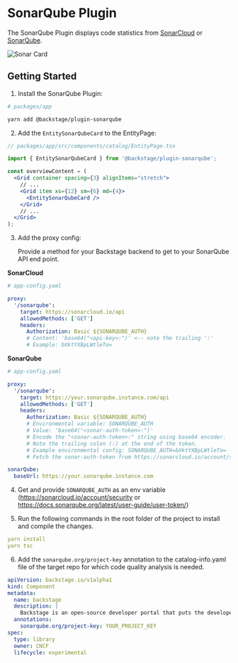 # SonarQube Plugin

The SonarQube Plugin displays code statistics from [SonarCloud](https://sonarcloud.io) or [SonarQube](https://sonarqube.com).

![Sonar Card](./docs/sonar-card.png)

## Getting Started

1. Install the SonarQube Plugin:

```bash
# packages/app

yarn add @backstage/plugin-sonarqube
```

2. Add the `EntitySonarQubeCard` to the EntityPage:

```jsx
// packages/app/src/components/catalog/EntityPage.tsx

import { EntitySonarQubeCard } from '@backstage/plugin-sonarqube';

const overviewContent = (
  <Grid container spacing={3} alignItems="stretch">
    // ...
    <Grid item xs={12} sm={6} md={4}>
      <EntitySonarQubeCard />
    </Grid>
    // ...
  </Grid>
);
```

3. Add the proxy config:

   Provide a method for your Backstage backend to get to your SonarQube API end point.

**SonarCloud**

```yaml
# app-config.yaml

proxy:
  '/sonarqube':
    target: https://sonarcloud.io/api
    allowedMethods: ['GET']
    headers:
      Authorization: Basic ${SONARQUBE_AUTH}
      # Content: 'base64("<api-key>:")' <-- note the trailing ':'
      # Example: bXktYXBpLWtleTo=
```

**SonarQube**

```yaml
# app-config.yaml

proxy:
  '/sonarqube':
    target: https://your.sonarqube.instance.com/api
    allowedMethods: ['GET']
    headers:
      Authorization: Basic ${SONARQUBE_AUTH}
      # Environmental variable: SONARQUBE_AUTH
      # Value: 'base64("<sonar-auth-token>:")'
      # Encode the "<sonar-auth-token>:" string using base64 encoder.
      # Note the trailing colon (:) at the end of the token.
      # Example environmental config: SONARQUBE_AUTH=bXktYXBpLWtleTo=
      # Fetch the sonar-auth-token from https://sonarcloud.io/account/security/

sonarQube:
  baseUrl: https://your.sonarqube.instance.com
```

4. Get and provide `SONARQUBE_AUTH` as an env variable (https://sonarcloud.io/account/security or https://docs.sonarqube.org/latest/user-guide/user-token/)

5. Run the following commands in the root folder of the project to install and compile the changes.

```yaml
yarn install
yarn tsc
```

6. Add the `sonarqube.org/project-key` annotation to the catalog-info.yaml file of the target repo for which code quality analysis is needed.

```yaml
apiVersion: backstage.io/v1alpha1
kind: Component
metadata:
  name: backstage
  description: |
    Backstage is an open-source developer portal that puts the developer experience first.
  annotations:
    sonarqube.org/project-key: YOUR_PROJECT_KEY
spec:
  type: library
  owner: CNCF
  lifecycle: experimental
```
